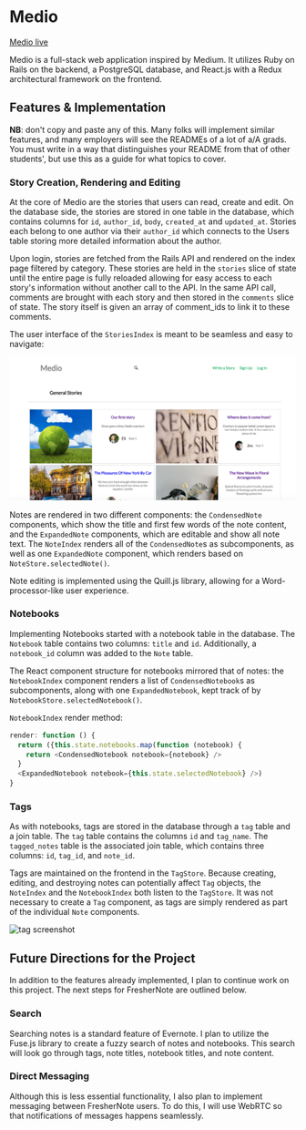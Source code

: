 # Medio

[Medio live][heroku] 

[heroku]: https://medio.herokuapp.com/

Medio is a full-stack web application inspired by Medium.  It utilizes Ruby on Rails on the backend, a PostgreSQL database, and React.js with a Redux architectural framework on the frontend.  

## Features & Implementation

 **NB**: don't copy and paste any of this.  Many folks will implement similar features, and many employers will see the READMEs of a lot of a/A grads.  You must write in a way that distinguishes your README from that of other students', but use this as a guide for what topics to cover.  

### Story Creation, Rendering and Editing

  At the core of Medio are the stories that users can read, create and edit. On the database side, the stories are stored in one table in the database, which contains columns for `id`, `author_id`, `body`, `created_at` and `updated_at`. Stories each belong to one author via their `author_id` which connects to the Users table storing more detailed information about the author. 

  Upon login, stories are fetched from the Rails API and rendered on the index page filtered by category. These stories are held in the `stories` slice of state until the entire page is fully reloaded allowing for easy access to each story's information without another call to the API. In the same API call, comments are brought with each story and then stored in the `comments` slice of state. The story itself is given an array of comment_ids to link it to these comments.  

  The user interface of the `StoriesIndex` is meant to be seamless and easy to navigate:  

![image of notebook index](wireframes/stories_index.png)

  Notes are rendered in two different components: the `CondensedNote` components, which show the title and first few words of the note content, and the `ExpandedNote` components, which are editable and show all note text.  The `NoteIndex` renders all of the `CondensedNote`s as subcomponents, as well as one `ExpandedNote` component, which renders based on `NoteStore.selectedNote()`. 


Note editing is implemented using the Quill.js library, allowing for a Word-processor-like user experience.

### Notebooks

Implementing Notebooks started with a notebook table in the database.  The `Notebook` table contains two columns: `title` and `id`.  Additionally, a `notebook_id` column was added to the `Note` table.  

The React component structure for notebooks mirrored that of notes: the `NotebookIndex` component renders a list of `CondensedNotebook`s as subcomponents, along with one `ExpandedNotebook`, kept track of by `NotebookStore.selectedNotebook()`.  

`NotebookIndex` render method:

```javascript
render: function () {
  return ({this.state.notebooks.map(function (notebook) {
    return <CondensedNotebook notebook={notebook} />
  }
  <ExpandedNotebook notebook={this.state.selectedNotebook} />)
}
```

### Tags

As with notebooks, tags are stored in the database through a `tag` table and a join table.  The `tag` table contains the columns `id` and `tag_name`.  The `tagged_notes` table is the associated join table, which contains three columns: `id`, `tag_id`, and `note_id`.  

Tags are maintained on the frontend in the `TagStore`.  Because creating, editing, and destroying notes can potentially affect `Tag` objects, the `NoteIndex` and the `NotebookIndex` both listen to the `TagStore`.  It was not necessary to create a `Tag` component, as tags are simply rendered as part of the individual `Note` components.  

![tag screenshot](wireframes/tag-search.png)

## Future Directions for the Project

In addition to the features already implemented, I plan to continue work on this project.  The next steps for FresherNote are outlined below.

### Search

Searching notes is a standard feature of Evernote.  I plan to utilize the Fuse.js library to create a fuzzy search of notes and notebooks.  This search will look go through tags, note titles, notebook titles, and note content.  

### Direct Messaging

Although this is less essential functionality, I also plan to implement messaging between FresherNote users.  To do this, I will use WebRTC so that notifications of messages happens seamlessly.  
